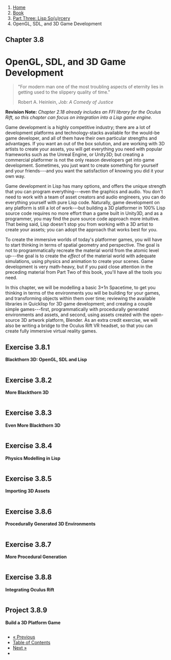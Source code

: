 <ol class="breadcrumb">
  <li><a href="/">Home</a></li>
  <li><a href="/book/">Book</a></li>
  <li><a href="/book/3-00-00-overview/">Part Three: Lisp So(u)rcery</a></li>
  <li class="active">OpenGL, SDL, and 3D Game Development</li>
</ol>

## Chapter 3.8

# OpenGL, SDL, and 3D Game Development

> "For modern man one of the most troubling aspects of eternity lies in getting used to the slippery quality of time."
> <footer>Robert A. Heinlein, <em>Job: A Comedy of Justice</em></footer>

**Revision Note:** *Chapter 2.18 already includes an FFI library for the Oculus Rift, so this chapter can focus on integration into a Lisp game engine.*

Game development is a highly competitive industry; there are a lot of development platforms and technology-stacks available for the would-be game developer, and all of them have their own particular strengths and advantages.  If you want an out of the box solution, and are working with 3D artists to create your assets, you will get everything you need with popular frameworks such as the Unreal Engine, or Unity3D; but creating a commercial platformer is not the only reason developers get into game development.  Sometimes, you just want to create something for yourself and your friends---and you want the satisfaction of knowing you did it your own way.

Game development in Lisp has many options, and offers the unique strength that you can program everything---even the graphics and audio.  You don't need to work with a team of asset creators and audio engineers, you can do everything yourself with pure Lisp code.  Naturally, game development on any platform is still a lot of work---but building a 3D platformer in 100% Lisp source code requires no more effort than a game built in Unity3D, and as a programmer, you may find the pure source code approach more intuitive.  That being said, Lisp doesn't stop you from working with a 3D artist to create your assets; you can adopt the approach that works best for you.

To create the immersive worlds of today's platformer games, you will have to start thinking in terms of spatial geometry and perspective.  The goal is not to programmatically recreate the material world from the atomic level up---the goal is to create the *effect* of the material world with adequate simulations, using physics and animation to create your scenes.  Game development is very math-heavy, but if you paid close attention in the preceding material from Part Two of this book, you'll have all the tools you need.

In this chapter, we will be modelling a basic 3+1n Spacetime, to get you thinking in terms of the environments you will be building for your games, and transforming objects within them over time; reviewing the available libraries in Quicklisp for 3D game development; and creating a couple simple games---first, programmatically with procedurally generated environments and assets, and second, using assets created with the open-source 3D artwork platform, Blender.  As an extra credit exercise, we will also be writing a bridge to the Oculus Rift VR headset, so that you can create fully immersive virtual reality games.

## Exercise 3.8.1

**Blackthorn 3D: OpenGL, SDL and Lisp**

```lisp

```

## Exercise 3.8.2

**More Blackthorn 3D**

```lisp

```

## Exercise 3.8.3

**Even More Blackthorn 3D**

```lisp

```

## Exercise 3.8.4

**Physics Modelling in Lisp**

```lisp

```

## Exercise 3.8.5

**Importing 3D Assets**

```lisp

```

## Exercise 3.8.6

**Procedurally Generated 3D Environments**

```lisp

```

## Exercise 3.8.7

**More Procedural Generation**

```lisp

```

## Exercise 3.8.8

**Integrating Oculus Rift**

```lisp

```

## Project 3.8.9

**Build a 3D Platform Game**

```lisp

```

<ul class="pager">
  <li class="previous"><a href="/book/3-07-00-graphics/">&laquo; Previous</a></li>
  <li><a href="/book/">Table of Contents</a></li>
  <li class="next"><a href="/book/3-09-00-audio.md">Next &raquo;</a><li>
</ul>
